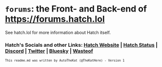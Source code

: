 # `forums`: the Front- and Back-end of https://forums.hatch.lol

See hatch.lol for more information about Hatch itself.

### Hatch's Socials and other Links: [Hatch Website](https://hatch.lol) | [Hatch Status](https://status.hatch.lol) | [Discord](https://discord.gg/ENTDZdaGnD) | [Twitter](https://x.com/hatch_lol) | [Bluesky](https://bsky.app/profile/hatch.lol) | [Wasteof](https://wasteof.money/users/hatch) 

<sub>`This readme.md was written by AutoTheKat (@TheKatHere) - Version 1`</sub>
